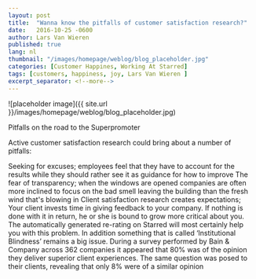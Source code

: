 ```yaml
---
layout: post
title:  "Wanna know the pitfalls of customer satisfaction research?"
date:   2016-10-25 -0600
author: Lars Van Wieren
published: true
lang: nl
thumbnail: "/images/homepage/weblog/blog_placeholder.jpg"
categories: [Customer Happines, Working At Starred]
tags: [customers, happiness, joy, Lars Van Wieren ]
excerpt_separator: <!--more-->
---
```


![placeholder image]({{ site.url }}/images/homepage/weblog/blog_placeholder.jpg)

Pitfalls on the road to the Superpromoter

Active customer satisfaction research could bring about a number of pitfalls:

Seeking for excuses; employees feel that they have to account for the results while they should rather see it as guidance for how to improve
The fear of transparency; when the windows are opened companies are often more inclined to focus on the bad smell leaving the building than the fresh wind that's blowing in
Client satisfaction research creates expectations; Your client invests time in giving feedback to your company. If nothing is done with it in return, he or she is bound to grow more critical about you. The automatically generated re-rating on Starred will most certainly help you with this problem.
In addition something that is called ‘Institutional Blindness’ remains a big issue. During a survey performed by Bain & Company across 362 companies it appeared that 80% was of the opinion they deliver superior client experiences. The same question was posed to their clients, revealing that only 8% were of a similar opinion
